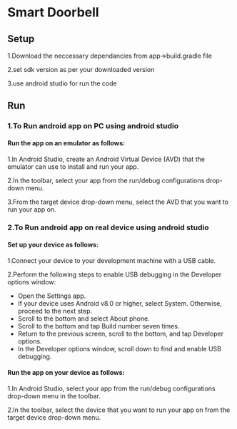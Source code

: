 # Smart Doorbell 

## Setup
1.Download the neccessary dependancies from app->build.gradle file

2.set sdk version as per your downloaded version

3.use android studio for run the code


## Run

### 1.To Run android app on PC using android studio

#### Run the app on an emulator as follows:

1.In Android Studio, create an Android Virtual Device (AVD) that the emulator can use to install and run your app.

2.In the toolbar, select your app from the run/debug configurations drop-down menu.

3.From the target device drop-down menu, select the AVD that you want to run your app on.

### 2.To Run android app on real device using android studio

#### Set up your device as follows:

1.Connect your device to your development machine with a USB cable. 

2.Perform the following steps to enable USB debugging in the Developer options window:

  + Open the Settings app.
  + If your device uses Android v8.0 or higher, select System. Otherwise, proceed to the next step.
  + Scroll to the bottom and select About phone.
  + Scroll to the bottom and tap Build number seven times.
  + Return to the previous screen, scroll to the bottom, and tap Developer options.
  + In the Developer options window, scroll down to find and enable USB debugging.
  
#### Run the app on your device as follows:

1.In Android Studio, select your app from the run/debug configurations drop-down menu in the toolbar.

2.In the toolbar, select the device that you want to run your app on from the target device drop-down menu.

  
